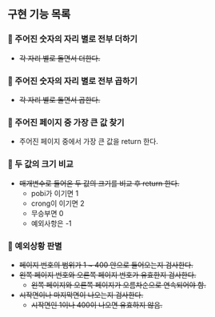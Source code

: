 ## 구현 기능 목록
### 📌 주어진 숫자의 자리 별로 전부 더하기
- ~~각 자리 별로 돌면서 더한다.~~
  
### 📌 주어진 숫자의 자리 별로 전부 곱하기
- ~~각 자리 별로 돌면서 곱한다.~~

### 📌 주어진 페이지 중 가장 큰 값 찾기
- 주어진 페이지 중에서 가장 큰 값을 return 한다.

### 📌 두 값의 크기 비교
- ~~매개변수로 들어온 두 값의 크기를 비교 후 return 한다.~~
  - pobi가 이기면 1
  - crong이 이기면 2
  - 무승부면 0
  - 예외사항은 -1

### 📌 예외상황 판별
- ~~페이지 번호의 범위가 1 ~ 400 안으로 들어오는지 검사한다.~~
- ~~왼쪽 페이지 번호와 오른쪽 페이지 번호가 유효한지 검사한다.~~
  - ~~왼쪽 페이지와 오른쪽 페이지가 오름차순으로 연속되어야 함.~~
- ~~시작면이나 마지막면이 나오는지 검사한다.~~
  - ~~시작면인 1이나 400이 나오면 유효하지 않음.~~